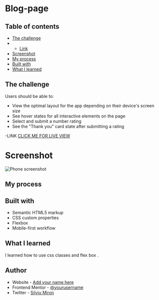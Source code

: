 # Blog-page

## Table of contents


  - [The challenge](#the-challenge)
  -  - [Link](#link)
  - [Screenshot](#screenshot)
  - [My process](#my-process)
  - [Built with](#built-with)
  - [What I learned](#what-i-learned)


## The challenge

Users should be able to:

- View the optimal layout for the app depending on their device's screen size
- See hover states for all interactive elements on the page
- Select and submit a number rating
- See the "Thank you" card state after submitting a rating



-LINK
[CLICK ME FOR LIVE VIEW](https://miron-silviu.github.io/Blog-page/)

# Screenshot

![Phone screenshot](image.png)


## My process

## Built with

- Semantic HTML5 markup
- CSS custom properties
- Flexbox
- Mobile-first workflow


## What I learned

I learned how to use css classes and flex box . 

## Author

- Website - [Add your name here](https://www.your-site.com)
- Frontend Mentor - [@yourusername](https://www.frontendmentor.io/profile/yourusername)
- Twitter - [Silviu Miron](https://x.com/silviuumiron)
